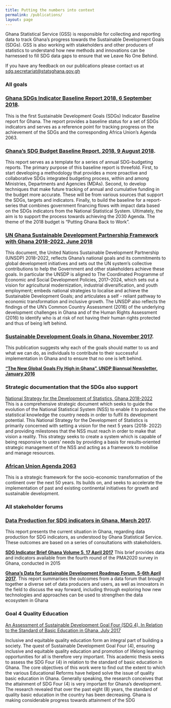 ```yaml
---
title: Putting the numbers into context
permalink: /publications/
layout: page
---
```


Ghana Statistical Service (GSS) is responsible for collecting and reporting data to track Ghana’s progress towards the Sustainable Development Goals (SDGs).  GSS is also working with stakeholders and other producers of statistics to understand how new methods and innovations can be harnessed to fill SDG data gaps to ensure that we Leave No One Behind.

If you have any feedback on our publications please contact us at sdg.secretariat@statsghana.gov.gh

### All goals

### [Ghana SDGs Indicator Baseline Report 2018, 6 September 2018](http://www.gh.undp.org/content/dam/ghana/docs/Reports/UNDP_GH_IGC_SDGs_%20Indicator_%20Baseline_Report_2018.pdf).
This is the first Sustainable Development Goals (SDGs) Indicator Baseline report for Ghana. The report provides a baseline status for a set of SDGs indicators and serves as a reference point for tracking progress on the achievement of the SDGs and the corresponding Africa Union’s Agenda 2063.

### [Ghana’s SDG Budget Baseline Report, 2018, 9 August 2018](https://www.mofep.gov.gh/sites/default/files/news/Ghana%27s-SDG-Budget-Baseline-Report-Aug-09-18.pdf). 
This report serves as a template for a series of annual SDG-budgeting reports. The primary purpose of this baseline report is threefold. First, to start developing a methodology that provides a more proactive and collaborative SDGs integrated budgeting process, within and among Ministries, Departments and Agencies (MDAs). Second, to develop techniques that make future tracking of annual and cumulative funding in the budget more accurate. These will be from various sources that support the SDGs, targets and indicators. Finally, to build the baseline for a report-series that combines government financing flows with impact data based on the SDGs indicators from the National Statistical System. Ultimately, the aim is to support the process towards achieving the 2030 Agenda. The theme of the 2018 budget is “Putting Ghana Back to Work”.

### [UN Ghana Sustainable Development Partnership Framework with Ghana 2018-2022, June 2018](http://gh.one.un.org/content/dam/unct/ghana/docs/Delivering%20as%20One/UNCT-GH-UNSDP-2018.pdf)
This document, the United Nations Sustainable Development Partnership (UNSDP) 2018-2022, reflects Ghana’s national goals and its commitments to global development initiatives and sets out the UN system’s collective contributions to help the Government and other stakeholders achieve these goals. In particular the UNSDP is aligned to The Coordinated Programme of Economic and Social Development Policies, 2017–2024, which sets out a vision for agricultural modernization, industrial diversification, and youth employment; embeds national strategies to localise and achieve the Sustainable Development Goals; and articulates a self - reliant pathway to economic transformation and inclusive growth. The UNSDP also reflects the findings of the UN’s Common Country Assessment (2016) of the underlying development challenges in Ghana and of the Human Rights Assessment (2016) to identify who is at risk of not having their human rights protected and thus of being left behind.

### [Sustainable Development Goals in Ghana, November 2017](http://gh.one.un.org/content/dam/unct/ghana/docs/SDGs/UNCT-GH-SDGs-in-Ghana-Avocacy-Messages-2017.pdf). 
This publication suggests why each of the goals should matter to us and what we can do, as individuals to contribute to their successful implementation in Ghana and to ensure that no one is left behind.

**[“The New Global Goals Fly High in Ghana”, UNDP Biannual Newsletter, January 2016](http://www.gh.undp.org/content/dam/ghana/docs/Doc/Communication/UNDP_GH_COMM__Newsletter_January2016.pdf)**

### Strategic documentation that the SDGs also support
[National Strategy for the Development of Statistics, Ghana 2018-2022](https://statsghana.gov.gh/gssmain/storage/img/NSDS%20II%20Ghana_Revised_16.03.18.pdf)  
This is a comprehensive strategic document which seeks to guide the evolution of the National Statistical System (NSS) to enable it to produce the statistical knowledge the country needs in order to fulfil its development potential. This National Strategy for the Development of Statistics is primarily concerned with setting a vision for the next 5 years (2018‐ 2022) and providing milestones that the NSS must reach in order to make that vision a reality. This strategy seeks to create a system which is capable of being responsive to users’ needs by providing a basis for results‐oriented strategic management of the NSS and acting as a framework to mobilise and manage resources.

### [African Union Agenda 2063](https://au.int/Agenda2063/popular_version)  
This is a strategic framework for the socio-economic transformation of the continent over the next 50 years. Its builds on, and seeks to accelerate the implementation of past and existing continental initiatives for growth and sustainable development.


### All stakeholder forums

### [Data Production for SDG indicators in Ghana, March 2017](http://www.statsghana.gov.gh/docfiles/SDGs/Data%20and%20the%20SDGs%20in%20Ghana_Final2.pdf).
This report presents the current situation in Ghana, regarding data production for SDG indicators, as understood by Ghana Statistical Service. These outcomes are based on a series of consultations with stakeholders.

**[SDG Indicator Brief Ghana Volume 5, 17 April 2017](https://www.pma2020.org/sites/default/files/SDG-Indicator%20brief%20ghana-v5-2017-04-17.pdf)** This brief provides data and indicators available from the fourth round of the PMA2020 survey in Ghana, conducted in 2015

**[Ghana’s Data for Sustainable Development Roadmap Forum, 5-6th April 2017](http://www.statsghana.gov.gh/docfiles/SDGs/Forum%20report%20final.pdf)**. This report summarises the outcomes from a data forum that brought together a diverse set of data producers and users, as well as innovators in the field to discuss the way forward, including through exploring how new technologies and approaches can be used to strengthen the data ecosystem in Ghana


### Goal 4 Quality Education ###
 [An Assessment of Sustainable Development Goal Four (SDG 4), In Relation to the Standard of Basic Education in Ghana, July 2017](http://ugspace.ug.edu.gh/bitstream/handle/123456789/23007/An%20Assessment%20Of%20Sustainable%20Development%20Goal%20Four%20%28SDG%204%29%2C%20In%20Relation%20To%20The%20Standard%20Of%20Basic%20Education%20In%20Ghana.pdf?sequence=1&isAllowed=y)

Inclusive and equitable quality education form an integral part of building a society. The quest of Sustainable Development Goal Four (4), ensuring inclusive and equitable quality education and promotion of lifelong learning opportunities for all is therefore very important. This academic thesis seeks to assess the SDG Four (4) in relation to the standard of basic education in Ghana. The core  objectives  of  this  work  were  to  find  out  the  extent  to  which  the  various  Educational Reforms  have  helped  solve  the  issue  of  quality  basic  education  in  Ghana.  Generally speaking, the research conceives that the attainment of SDG Four (4) is very important for Ghana’s development. The research revealed that over the past eight (8) years, the standard of quality basic education in the country has been decreasing. Ghana is making considerable progress towards attainment of the SDG 

